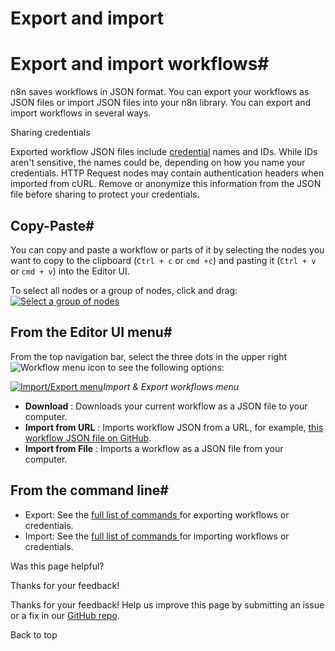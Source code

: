 # Export and import

[ ](https://github.com/n8n-io/n8n-docs/edit/main/docs/workflows/export-import.md "Edit this page")

# Export and import workflows#

n8n saves workflows in JSON format. You can export your workflows as JSON files or import JSON files into your n8n library. You can export and import workflows in several ways. 

Sharing credentials

Exported workflow JSON files include [credential](../../glossary/#credential-n8n) names and IDs. While IDs aren't sensitive, the names could be, depending on how you name your credentials. HTTP Request nodes may contain authentication headers when imported from cURL. Remove or anonymize this information from the JSON file before sharing to protect your credentials.

## Copy-Paste#

You can copy and paste a workflow or parts of it by selecting the nodes you want to copy to the clipboard (`Ctrl + c` or `cmd +c`) and pasting it (`Ctrl + v` or `cmd + v`) into the Editor UI.

To select all nodes or a group of nodes, click and drag: [![Select a group of nodes](../../_images/workflows/export-import/selectingnodes.gif)](https://docs.n8n.io/_images/workflows/export-import/selectingnodes.gif)

## From the Editor UI menu#

From the top navigation bar, select the three dots in the upper right ![Workflow menu icon](/_images/common-icons/three-dots-horizontal.png) to see the following options: 

[![Import/Export menu](/_images/courses/level-one/chapter-six/l1-c6-import-export-menu.png)](https://docs.n8n.io/_images/courses/level-one/chapter-six/l1-c6-import-export-menu.png)_Import & Export workflows menu_

  * **Download** : Downloads your current workflow as a JSON file to your computer.
  * **Import from URL** : Imports workflow JSON from a URL, for example, [this workflow JSON file on GitHub](https://raw.githubusercontent.com/n8n-io/demo-setup/main/n8n/backup/workflows/srOnR8PAY3u4RSwb.json). 
  * **Import from File** : Imports a workflow as a JSON file from your computer.



## From the command line#

  * Export: See the [full list of commands ](../../hosting/cli-commands/#export-workflows-and-credentials) for exporting workflows or credentials.
  * Import: See the [full list of commands ](../../hosting/cli-commands/#import-workflows-and-credentials) for importing workflows or credentials.

Was this page helpful? 

Thanks for your feedback! 

Thanks for your feedback! Help us improve this page by submitting an issue or a fix in our [GitHub repo](https://github.com/n8n-io/n8n-docs). 

Back to top 
